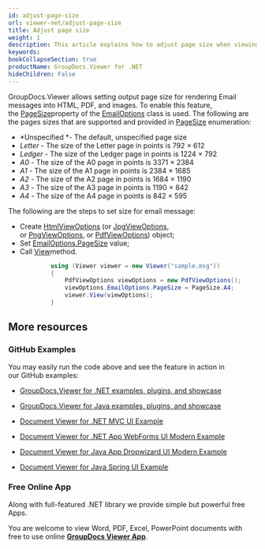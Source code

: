 ```yaml
---
id: adjust-page-size
url: viewer-net/adjust-page-size
title: Adjust page size
weight: 1
description: This article explains how to adjust page size when viewing E-Mail Messages with GroupDocs.Viewer within your .NET applications.
keywords: 
bookCollapseSection: true
productName: GroupDocs.Viewer for .NET
hideChildren: False
---
```

GroupDocs.Viewer allows setting output page size for rendering Email messages into HTML, PDF, and images. To enable this feature, the [PageSize](https://apireference.groupdocs.com/net/viewer/groupdocs.viewer.options/emailoptions/properties/pagesize)property of the [EmailOptions](https://apireference.groupdocs.com/net/viewer/groupdocs.viewer.options/emailoptions) class is used. The following are the pages sizes that are supported and provided in [PageSize](https://apireference.groupdocs.com/net/viewer/groupdocs.viewer.options/emailoptions/properties/pagesize) enumeration:

*   *Unspecified *\- The default, unspecified page size
*   *Letter* - The size of the Letter page in points is 792 × 612
*   *Ledger* - The size of the Ledger page in points is 1224 × 792
*   *A0* - The size of the A0 page in points is 3371 × 2384
*   *A1* - The size of the A1 page in points is 2384 × 1685
*   *A2* - The size of the A2 page in points is 1684 × 1190
*   *A3* - The size of the A3 page in points is 1190 × 842
*   *A4* - The size of the A4 page in points is 842 × 595

The following are the steps to set size for email message:

*   Create [HtmlViewOptions](https://apireference.groupdocs.com/net/viewer/groupdocs.viewer.options/htmlviewoptions) (or [JpgViewOptions](https://apireference.groupdocs.com/net/viewer/groupdocs.viewer.options/jpgviewoptions), or [PngViewOptions](https://apireference.groupdocs.com/net/viewer/groupdocs.viewer.options/pngviewoptions), or [PdfViewOptions](https://apireference.groupdocs.com/net/viewer/groupdocs.viewer.options/pdfviewoptions)) object;
*   Set [EmailOptions.PageSize](https://apireference.groupdocs.com/net/viewer/groupdocs.viewer.options/emailoptions/properties/pagesize) value;
*   Call [View](https://apireference.groupdocs.com/net/viewer/groupdocs.viewer/viewer/methods/view)method.

```csharp
            using (Viewer viewer = new Viewer("sample.msg"))
            {
                PdfViewOptions viewOptions = new PdfViewOptions();
                viewOptions.EmailOptions.PageSize = PageSize.A4;
                viewer.View(viewOptions);
            }
```

## More resources

### GitHub Examples

You may easily run the code above and see the feature in action in our GitHub examples:

*   [GroupDocs.Viewer for .NET examples, plugins, and showcase](https://github.com/groupdocs-viewer/GroupDocs.Viewer-for-.NET)
    
*   [GroupDocs.Viewer for Java examples, plugins, and showcase](https://github.com/groupdocs-viewer/GroupDocs.Viewer-for-Java)
    
*   [Document Viewer for .NET MVC UI Example](https://github.com/groupdocs-viewer/GroupDocs.Viewer-for-.NET-MVC) 
    
*   [Document Viewer for .NET App WebForms UI Modern Example](https://github.com/groupdocs-viewer/GroupDocs.Viewer-for-.NET-WebForms)
    
*   [Document Viewer for Java App Dropwizard UI Modern Example](https://github.com/groupdocs-viewer/GroupDocs.Viewer-for-Java-Dropwizard)
    
*   [Document Viewer for Java Spring UI Example](https://github.com/groupdocs-viewer/GroupDocs.Viewer-for-Java-Spring)
    

### Free Online App

Along with full-featured .NET library we provide simple but powerful free Apps.

You are welcome to view Word, PDF, Excel, PowerPoint documents with free to use online **[GroupDocs Viewer App](https://products.groupdocs.app/viewer)**.
